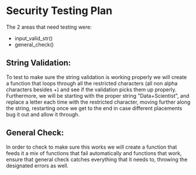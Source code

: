# Security Testing Plan
The 2 areas that need testing were:
- input_valid_str()
- general_check()

## String Validation:
To test to make sure the string validation is working properly we will create a function that loops through all the restricted characters (all non alpha characters besides +) and see if the validation picks them up properly. Furthermore, we will be starting with the proper string "Data+Scientist", and replace a letter each time with the restricted character, moving further along the string, restarting once we get to the end in case different placements bug it out and allow it through.

## General Check:
In order to check to make sure this works we will create a function that feeds it a mix of functions that fail automatically and functions that work, ensure that general check catches everything that it needs to, throwing the designated errors as well.
